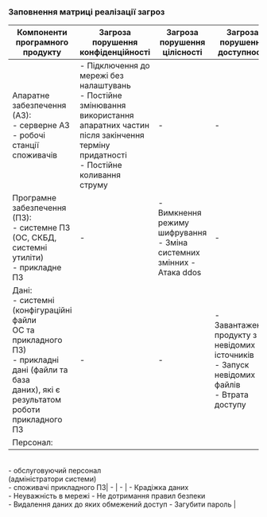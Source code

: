 ### Заповнення матриці реалізації загроз


|Компоненти <br>програмного <br>продукту|Загроза <br>порушення <br>конфіденційності|Загроза <br>порушення <br>цілісності|Загроза <br>порушення <br>доступності|
|----|----|----|----|
|Апаратне забезпечення (АЗ):<br>- серверне АЗ<br>- робочі станції споживачів|- Підключення до мережі без налаштувань  <br> - Постійне змінювання використання апаратних частин після закінчення терміну придатності <br> - Постійне коливання струму| - | - |
| Програмне забезпечення (ПЗ): <br>- системне ПЗ (ОС, СКБД,<br>системні утиліти)<br>- прикладне ПЗ | - | - Вимкнення режиму шифрування  - Зміна системних змінних  - Атака ddos | - |
|Дані:<br>- системні (конфігураційні файли<br>ОС та прикладного ПЗ)<br>- прикладні дані (файли та база <br>даних), які є результатом роботи<br>прикладного ПЗ | - | - | - Завантаження продукту з невідомих істочників <br>- Запуск невідомих файлів  <br>- Втрата доступу |
|Персонал:
<br>- обслуговуючий персонал
<br>(адміністратори системи)
<br>- споживачі прикладного ПЗ| - | - | - Крадіжка даних <br>- Неуважність в мережі  - Не дотримання правил безпеки   <br>- Видалення даних до яких обмежений доступ  - Загубити пароль |

